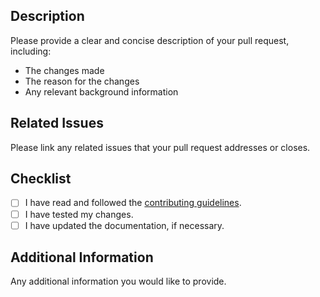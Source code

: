 ## Description

Please provide a clear and concise description of your pull request, including:
- The changes made
- The reason for the changes
- Any relevant background information

## Related Issues

Please link any related issues that your pull request addresses or closes.

## Checklist

- [ ] I have read and followed the [contributing guidelines](/CONTRIBUTING.md).
- [ ] I have tested my changes.
- [ ] I have updated the documentation, if necessary.

## Additional Information

Any additional information you would like to provide.
